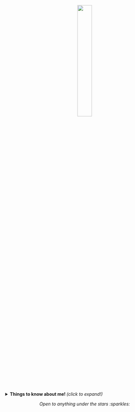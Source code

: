 <p align="center">
  <img src="https://media.giphy.com/media/MeJgB3yMMwIaHmKD4z/giphy.gif" width="30%">
  <br><br>
  <samp>
   
  </samp>
</p>

<br>

<details>
  <summary> <b> Things to know about me! </b> <i>(click to expand!)</i> </summary>
  
  <br>
  
  [![Anurag's github stats](https://github-readme-stats.vercel.app/api?username=xionghaizhi&count_private=true&show_icons=true&include_all_commits=true&theme=radical)](https://github.com/anuraghazra/github-readme-stats)
  
  [![Top Langs](https://github-readme-stats.vercel.app/api/top-langs/?username=xionghaizhi)](https://github.com/anuraghazra/github-readme-stats)

</p>

</details>



<p align="center">
  <i> Open to anything under the stars :sparkles: </i>
</p>

<br>


